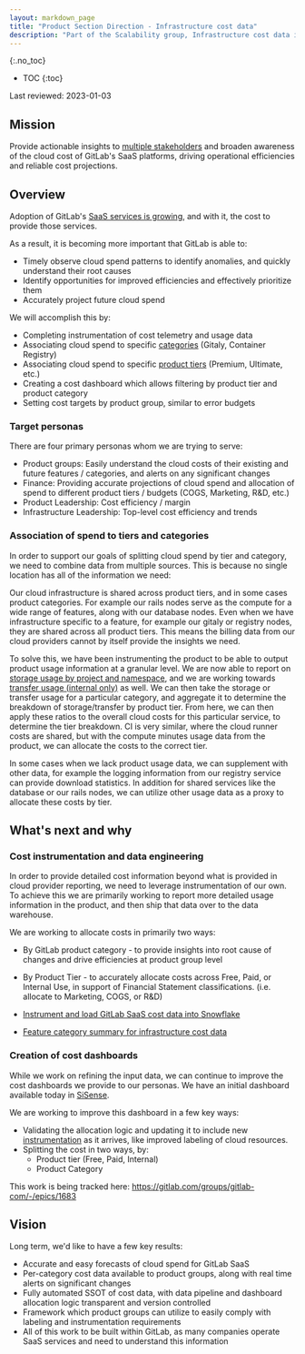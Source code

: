 ```yaml
---
layout: markdown_page
title: "Product Section Direction - Infrastructure cost data"
description: "Part of the Scalability group, Infrastructure cost data is working to provide insights and awareness into the cost of GitLab's SaaS platforms"
---
```


{:.no_toc}

- TOC
{:toc}

Last reviewed: 2023-01-03

## Mission

Provide actionable insights to [multiple stakeholders](#personas) and broaden awareness of the cloud cost of GitLab's SaaS platforms, driving operational efficiencies and reliable cost projections.

## Overview

Adoption of GitLab's [SaaS services is growing](https://ir.gitlab.com/node/8016/html#ic28432d692fc49cba2df39695b0d1973_37), and with it, the cost to provide those services.

As a result, it is becoming more important that GitLab is able to:

* Timely observe cloud spend patterns to identify anomalies, and quickly understand their root causes
* Identify opportunities for improved efficiencies and effectively prioritize them
* Accurately project future cloud spend

We will accomplish this by:

* Completing instrumentation of cost telemetry and usage data
* Associating cloud spend to specific [categories](https://handbook.gitlab.com/handbook/product/categories/) (Gitaly, Container Registry)
* Associating cloud spend to specific [product tiers](/pricing/) (Premium, Ultimate, etc.)
* Creating a cost dashboard which allows filtering by product tier and product category
* Setting cost targets by product group, similar to error budgets

### Target personas

There are four primary personas whom we are trying to serve:

* Product groups: Easily understand the cloud costs of their existing and future features / categories, and alerts on any significant changes
* Finance: Providing accurate projections of cloud spend and allocation of spend to different product tiers / budgets (COGS, Marketing, R&D, etc.)
* Product Leadership: Cost efficiency / margin
* Infrastructure Leadership: Top-level cost efficiency and trends

### Association of spend to tiers and categories

In order to support our goals of splitting cloud spend by tier and category, we need to combine data from multiple sources. This is because no single location has all of the information we need:

Our cloud infrastructure is shared across product tiers, and in some cases product categories. For example our rails nodes serve as the compute for a wide range of features, along with our database nodes. Even when we have infrastructure specific to a feature, for example our gitaly or registry nodes, they are shared across all product tiers. This means the billing data from our cloud providers cannot by itself provide the insights we need.

To solve this, we have been instrumenting the product to be able to output product usage information at a granular level. We are now able to report on [storage usage by project and namespace](https://docs.gitlab.com/ee/user/usage_quotas.html), and we are working towards [transfer usage (internal only)](https://gitlab.com/groups/gitlab-org/-/epics/7421) as well. We can then take the storage or transfer usage for a particular category, and aggregate it to determine the breakdown of storage/transfer by product tier. From here, we can then apply these ratios to the overall cloud costs for this particular service, to determine the tier breakdown. CI is very similar, where the cloud runner costs are shared, but with the compute minutes usage data from the product, we can allocate the costs to the correct tier.

In some cases when we lack product usage data, we can supplement with other data, for example the logging information from our registry service can provide download statistics. In addition for shared services like the database or our rails nodes, we can utilize other usage data as a proxy to allocate these costs by tier.

## What's next and why

### Cost instrumentation and data engineering

In order to provide detailed cost information beyond what is provided in cloud provider reporting, we need to leverage instrumentation of our own. To achieve this we are primarily working to report more detailed usage information in the product, and then ship that data over to the data warehouse.

We are working to allocate costs in primarily two ways:

* By GitLab product category - to provide insights into root cause of changes and drive efficiencies at product group level
* By Product Tier - to accurately allocate costs across Free, Paid, or Internal Use, in support of Financial Statement classifications. (i.e. allocate to Marketing, COGS, or R&D)

* [Instrument and load GitLab SaaS cost data into Snowflake](https://gitlab.com/groups/gitlab-data/-/epics/440)
* [Feature category summary for infrastructure cost data](https://gitlab.com/gitlab-com/gl-infra/scalability/-/issues/1925)

### Creation of cost dashboards

While we work on refining the input data, we can continue to improve the cost dashboards we provide to our personas. We have an initial dashboard available today in [SiSense](https://app.periscopedata.com/app/gitlab/1088870/Allocating-Differences-(Networking)-Sheet---WIP).

We are working to improve this dashboard in a few key ways:

* Validating the allocation logic and updating it to include new [instrumentation](#cost-instrumentation-and-data-engineering) as it arrives, like improved labeling of cloud resources.
* Splitting the cost in two ways, by:
  * Product tier (Free, Paid, Internal)
  * Product Category

This work is being tracked here: https://gitlab.com/groups/gitlab-com/-/epics/1683

## Vision

Long term, we'd like to have a few key results:

* Accurate and easy forecasts of cloud spend for GitLab SaaS
* Per-category cost data available to product groups, along with real time alerts on significant changes
* Fully automated SSOT of cost data, with data pipeline and dashboard allocation logic transparent and version controlled
* Framework which product groups can utilize to easily comply with labeling and instrumentation requirements
* All of this work to be built within GitLab, as many companies operate SaaS services and need to understand this information
